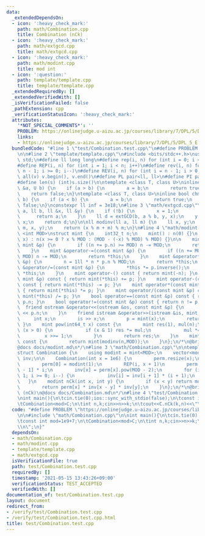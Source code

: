 ```yaml
---
data:
  _extendedDependsOn:
  - icon: ':heavy_check_mark:'
    path: math/Combination.cpp
    title: Combination (nCk)
  - icon: ':heavy_check_mark:'
    path: math/extgcd.cpp
    title: math/extgcd.cpp
  - icon: ':heavy_check_mark:'
    path: math/modint.cpp
    title: mod int
  - icon: ':question:'
    path: template/template.cpp
    title: template/template.cpp
  _extendedRequiredBy: []
  _extendedVerifiedWith: []
  _isVerificationFailed: false
  _pathExtension: cpp
  _verificationStatusIcon: ':heavy_check_mark:'
  attributes:
    '*NOT_SPECIAL_COMMENTS*': ''
    PROBLEM: https://onlinejudge.u-aizu.ac.jp/courses/library/7/DPL/5/DPL_5_E
    links:
    - https://onlinejudge.u-aizu.ac.jp/courses/library/7/DPL/5/DPL_5_E
  bundledCode: "#line 1 \"test/Combination.test.cpp\"\n#define PROBLEM \"https://onlinejudge.u-aizu.ac.jp/courses/library/7/DPL/5/DPL_5_E\"\
    \n\n#line 2 \"template/template.cpp\"\n#include <bits/stdc++.h>\nusing namespace\
    \ std;\n#define ll long long\n#define rep(i, n) for (int i = 0; i < n; i++)\n\
    #define REP(i, n) for (int i = 1; i < n; i++)\n#define rev(i, n) for (int i =\
    \ n - 1; i >= 0; i--)\n#define REV(i, n) for (int i = n - 1; i > 0; i--)\n#define\
    \ all(v) v.begin(), v.end()\n#define PL pair<ll, ll>\n#define PI pair<int,int>\n\
    #define len(s) (int)s.size()\n\ntemplate <class T, class U>\ninline bool chmin(T\
    \ &a, U b) {\n    if (a > b) {\n        a = b;\n        return true;\n    }\n\
    \    return false;\n}\ntemplate <class T, class U>\ninline bool chmax(T &a, U\
    \ b) {\n    if (a < b) {\n        a = b;\n        return true;\n    }\n    return\
    \ false;\n}\nconstexpr ll inf = 3e18;\n#line 3 \"math/extgcd.cpp\"\n\nll extGCD(ll\
    \ a, ll b, ll &x, ll &y) {\n    if (!b) {\n        x = 1;\n        y = 0;\n  \
    \      return a;\n    }\n    ll d = extGCD(b, a % b, y, x);\n    y -= a / b *\
    \ x;\n    return d;\n}\n\nll modinv(ll a, ll m) {\n    ll x, y;\n    extGCD(a,\
    \ m, x, y);\n    return (x % m + m) % m;\n}\n#line 4 \"math/modint.cpp\"\n\ntemplate\
    \ <int MOD>\nstruct mint {\n    int32_t n;\n    mint() : n(0) {}\n    mint(ll\
    \ x) : n(x >= 0 ? x % MOD : (MOD - (-x) % MOD) % MOD) {}\n\n    mint &operator+=(const\
    \ mint &p) {\n        if ((n += p.n) >= MOD) n -= MOD;\n        return *this;\n\
    \    }\n    mint &operator-=(const mint &p) {\n        if ((n += MOD - p.n) >=\
    \ MOD) n -= MOD;\n        return *this;\n    }\n    mint &operator*=(const mint\
    \ &p) {\n        n = 1ll * n * p.n % MOD;\n        return *this;\n    }\n    mint\
    \ &operator/=(const mint &p) {\n        *this *= p.inverse();\n        return\
    \ *this;\n    }\n    mint operator-() const { return mint(-n); }\n    mint operator+(const\
    \ mint &p) const { return mint(*this) += p; }\n    mint operator-(const mint &p)\
    \ const { return mint(*this) -= p; }\n    mint operator*(const mint &p) const\
    \ { return mint(*this) *= p; }\n    mint operator/(const mint &p) const { return\
    \ mint(*this) /= p; }\n    bool operator==(const mint &p) const { return n ==\
    \ p.n; }\n    bool operator!=(const mint &p) const { return n != p.n; }\n\n  \
    \  friend ostream &operator<<(ostream &os, const mint &p) {\n        return os\
    \ << p.n;\n    }\n    friend istream &operator>>(istream &is, mint &p) {\n   \
    \     int x;\n        is >> x;\n        p = mint(x);\n        return is;\n   \
    \ }\n    mint pow(int64_t x) const {\n        mint res(1), mul(n);\n        while\
    \ (x > 0) {\n            if (x & 1) res *= mul;\n            mul *= mul;\n   \
    \         x >>= 1;\n        }\n        return res;\n    }\n    mint inverse()\
    \ const {\n        return mint(modinv(n,MOD));\n    }\n};\n/*\n@brief mod int\n\
    @docs docs/modint.md\n*/\n#line 3 \"math/Combination.cpp\"\n\ntemplate <int MOD>\n\
    struct Combination {\n    using modint = mint<MOD>;\n    vector<modint> perm,\
    \ inv;\n\n    Combination(int x = 1e6) {\n        perm.resize(x);\n        inv.resize(x);\n\
    \        perm[0] = modint(1);\n        REP(i, x + 1)\n        perm[i] = perm[i\
    \ - 1] * i;\n        inv[x] = perm[x].pow(MOD - 2);\n        for (int i = x -\
    \ 1; i >= 0; i--) {\n            inv[i] = inv[i + 1] * (i + 1);\n        }\n \
    \   }\n    modint nCk(int x, int y) {\n        if (x < y) return modint(0);\n\
    \        return perm[x] * inv[x - y] * inv[y];\n    }\n};\n/*\n@brief Combination\
    \ (nCk)\n@docs docs/Combination.md\n*/\n#line 4 \"test/Combination.test.cpp\"\n\
    \nint main(){\n\tcin.tie(0);ios::sync_with_stdio(false);\n\tconst int mod=1e9+7;\n\
    \tCombination<mod>C;\n\tint n,k;cin>>n>>k;\n\tcout<<C.nCk(k,n)<<\"\\n\";\n}\n"
  code: "#define PROBLEM \"https://onlinejudge.u-aizu.ac.jp/courses/library/7/DPL/5/DPL_5_E\"\
    \n\n#include \"math/Combination.cpp\"\n\nint main(){\n\tcin.tie(0);ios::sync_with_stdio(false);\n\
    \tconst int mod=1e9+7;\n\tCombination<mod>C;\n\tint n,k;cin>>n>>k;\n\tcout<<C.nCk(k,n)<<\"\
    \\n\";\n}"
  dependsOn:
  - math/Combination.cpp
  - math/modint.cpp
  - template/template.cpp
  - math/extgcd.cpp
  isVerificationFile: true
  path: test/Combination.test.cpp
  requiredBy: []
  timestamp: '2021-05-15 13:43:26+09:00'
  verificationStatus: TEST_ACCEPTED
  verifiedWith: []
documentation_of: test/Combination.test.cpp
layout: document
redirect_from:
- /verify/test/Combination.test.cpp
- /verify/test/Combination.test.cpp.html
title: test/Combination.test.cpp
---
```

